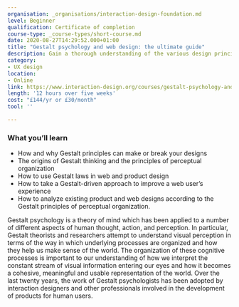 ```yaml
---
organisation: _organisations/interaction-design-foundation.md
level: Beginner
qualification: Certificate of completion
course-type: _course-types/short-course.md
date: 2020-08-27T14:29:52.000+01:00
title: "Gestalt psychology and web design: the ultimate guide"
description: Gain a thorough understanding of the various design principles that come together to create a user’s experience when using a product or service.
category:
- UX design
location:
- Online
link: https://www.interaction-design.org/courses/gestalt-psychology-and-web-design-the-ultimate-guide
length: '12 hours over five weeks'
cost: "£144/yr or £30/month"
tool: ''

---
```

### What you’ll learn

* How and why Gestalt principles can make or break your designs
* The origins of Gestalt thinking and the principles of perceptual organization
* How to use Gestalt laws in web and product design
* How to take a Gestalt-driven approach to improve a web user’s experience
* How to analyze existing product and web designs according to the Gestalt principles of perceptual organization.

Gestalt psychology is a theory of mind which has been applied to a number of different aspects of human thought, action, and perception. In particular, Gestalt theorists and researchers attempt to understand visual perception in terms of the way in which underlying processes are organized and how they help us make sense of the world. The organization of these cognitive processes is important to our understanding of how we interpret the constant stream of visual information entering our eyes and how it becomes a cohesive, meaningful and usable representation of the world. Over the last twenty years, the work of Gestalt psychologists has been adopted by interaction designers and other professionals involved in the development of products for human users.